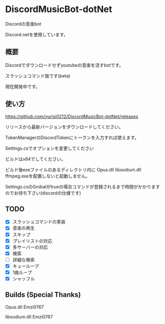 # DiscordMusicBot-dotNet
Discordの音楽bot 

Discord.netを使用しています。

## 概要 

Discordでダウンロードせずyoutubeの音楽を流すbotです。 

スラッシュコマンド版です(beta)

現在開発中です。 

## 使い方 

https://github.com/yurisi0212/DiscordMusicBot-dotNet/releases

リリースから最新バージョンをダウンロードしてください。

TokenManagerのDiscordTokenにトークンを入力すれば使えます。  

Settings.csでオプションを変更してください

ビルドはx64でしてください。

ビルド後exeファイルのあるディレクトリ内に Opus.dll libsodium.dll ffmpeg.exeを配置しないと起動しません。　

Settings.csのGrobalがtrueの場合コマンドが登録されるまで時間がかかりますのでお待ち下さい(discordの仕様です)

## TODO 

- [x] スラッシュコマンドの実装
- [x] 音楽の再生
- [x] スキップ
- [x] プレイリストの対応
- [x] 多サーバーの対応 
- [x] 検索
- [ ] 詳細な検索 
- [x] キューループ
- [x] 1曲ループ
- [x] シャッフル    

## Builds (Special Thanks)

Opus.dll Emzi0767

libsodium.dll Emzi0767
